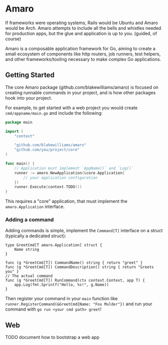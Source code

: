 # Amaro

If frameworks were operating systems, Rails would be Ubuntu and Amaro would be
Arch. Amaro attempts to include all the bells and whistles needed for
production apps, but the glue and application is up to you. (guided, of course)

Amaro is a composable application framework for Go, aiming to create a small
ecosystem of components like http routers, job runners, test helpers, and other
frameworks/tooling necessary to make complex Go applications.

## Getting Started

The core Amaro package (github.com/blakewilliams/amaro) is focused on creating
runnable commands in your project, and is how other packages hook into your
project.

For example, to get started with a web project you would create
`cmd/appname/main.go` and include the following:

```go
package main

import (
	"context"

	"github.com/blakewilliams/amaro"
    "github.com/you/project/core"
)

func main() {
	// Application must implement `AppName()` and `Log()`
	runner := amaro.NewApplication(&core.Application{
		// your application configuration
    })
	runner.Execute(context.TODO())
}
```

This requires a "core" application, that must implement the `amaro.Application` interface.

### Adding a command

Adding commands is simple, implement the `Command[T]` interface on a struct
(typically a dedicated struct):

```
type GreetCmd[T amaro.Application] struct {
	Name string
}

func (g *GreetCmd[T]) CommandName() string { return "greet" }
func (g *GreetCmd[T]) CommandDescription() string { return "Greets you" }
// The actual command
func (g *GreetCmd[T]) RunCommand(ctx context.Context, app T) {
	app.Log(fmt.Sprintf("Hello, %s!", g.Name))
}
```

Then register your command in your `main` function like
`runner.RegisterCommand(&GreetCmd{Name: "Fox Mulder"})` and run your command
with `go run <your cmd path> greet`!

## Web

TODO document how to bootstrap a web app
